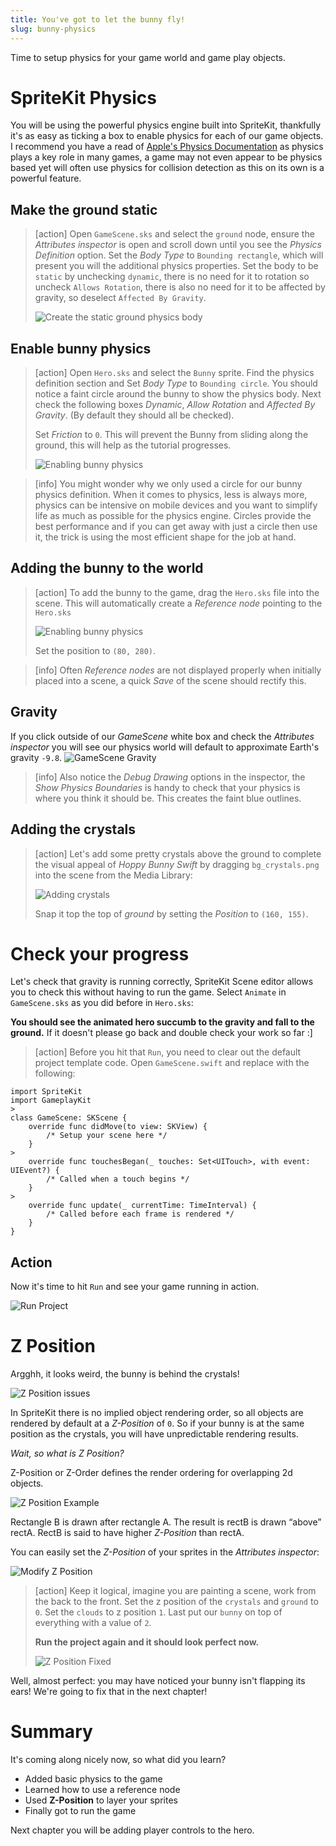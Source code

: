 ```yaml
---
title: You've got to let the bunny fly!
slug: bunny-physics
---
```


Time to setup physics for your game world and game play objects.

# SpriteKit Physics

You will be using the powerful physics engine built into SpriteKit, thankfully
it's as easy as ticking a box to enable physics for each of our game objects. I
recommend you have a read of
[Apple's Physics Documentation](https://developer.apple.com/documentation/spritekit#2242739)
as physics plays a key role in many games, a game may not even appear to be
physics based yet will often use physics for collision detection as this on its
own is a powerful feature.

## Make the ground static

> [action] Open `GameScene.sks` and select the `ground` node, ensure the
> _Attributes inspector_ is open and scroll down until you see the _Physics
> Definition_ option. Set the _Body Type_ to `Bounding rectangle`, which will
> present you will the additional physics properties. Set the body to be
> `static` by unchecking `dynamic`, there is no need for it to rotation so
> uncheck `Allows Rotation`, there is also no need for it to be affected by
> gravity, so deselect `Affected By Gravity`.
>
> ![Create the static ground physics body](../Tutorial-Images/xcode_ground_physics.png)

## Enable bunny physics

> [action] Open `Hero.sks` and select the `Bunny` sprite. Find the physics
> definition section and Set _Body Type_ to `Bounding circle`. You should notice
> a faint circle around the bunny to show the physics body. Next check the
> following boxes _Dynamic_, _Allow Rotation_ and _Affected By Gravity_. (By
> default they should all be checked).
>
> Set _Friction_ to `0`. This will prevent the Bunny from sliding along the
> ground, this will help as the tutorial progresses.
>
> ![Enabling bunny physics](../Tutorial-Images/xcode_hero_physics.png)

<!--  -->

> [info] You might wonder why we only used a circle for our bunny physics
> definition. When it comes to physics, less is always more, physics can be
> intensive on mobile devices and you want to simplify life as much as possible
> for the physics engine. Circles provide the best performance and if you can
> get away with just a circle then use it, the trick is using the most efficient
> shape for the job at hand.

## Adding the bunny to the world

> [action] To add the bunny to the game, drag the `Hero.sks` file into the
> scene. This will automatically create a _Reference node_ pointing to the
> `Hero.sks`
>
> ![Enabling bunny physics](../Tutorial-Images/xcode_add_reference_node_hero.png)
>
> Set the position to `(80, 280)`.

<!--  -->

> [info] Often _Reference nodes_ are not displayed properly when initially
> placed into a scene, a quick _Save_ of the scene should rectify this.

## Gravity

If you click outside of our _GameScene_ white box and check the _Attributes
inspector_ you will see our physics world will default to approximate Earth's
gravity `-9.8`.
![GameScene Gravity](../Tutorial-Images/xcode_gamescene_gravity.png)

> [info] Also notice the _Debug Drawing_ options in the inspector, the _Show
> Physics Boundaries_ is handy to check that your physics is where you think it
> should be. This creates the faint blue outlines.

## Adding the crystals

> [action] Let's add some pretty crystals above the ground to complete the
> visual appeal of _Hoppy Bunny Swift_ by dragging `bg_crystals.png` into the
> scene from the Media Library:
>
> ![Adding crystals](../Tutorial-Images/xcode_add_crystals.png)
>
> Snap it top the top of _ground_ by setting the _Position_ to `(160, 155)`.

# Check your progress

Let's check that gravity is running correctly, SpriteKit Scene editor allows you
to check this without having to run the game. Select `Animate` in
`GameScene.sks` as you did before in `Hero.sks`:

**You should see the animated hero succumb to the gravity and fall to the
ground.** If it doesn't please go back and double check your work so far :]

> [action] Before you hit that `Run`, you need to clear out the default project
> template code. Open `GameScene.swift` and replace with the following:
>
```
import SpriteKit
import GameplayKit
>
class GameScene: SKScene {
    override func didMove(to view: SKView) {
        /* Setup your scene here */
    }
>
    override func touchesBegan(_ touches: Set<UITouch>, with event: UIEvent?) {
        /* Called when a touch begins */
    }
>
    override func update(_ currentTime: TimeInterval) {
        /* Called before each frame is rendered */
    }
}
```

## Action

Now it's time to hit `Run` and see your game running in action.

![Run Project](../Tutorial-Images/xcode-simulator-11.png)

# Z Position

Argghh, it looks weird, the bunny is behind the crystals!

![Z Position issues](../Tutorial-Images/simulator_zorder_before.png)

In SpriteKit there is no implied object rendering order, so all objects are
rendered by default at a _Z-Position_ of `0`. So if your bunny is at the same
position as the crystals, you will have unpredictable rendering results.

_Wait, so what is Z Position?_

Z-Position or Z-Order defines the render ordering for overlapping 2d objects.

![Z Position Example](../Tutorial-Images/zorder.png)

Rectangle B is drawn after rectangle A. The result is rectB is drawn “above”
rectA. RectB is said to have higher _Z-Position_ than rectA.

You can easily set the _Z-Position_ of your sprites in the _Attributes
inspector_:

![Modify Z Position](../Tutorial-Images/xcode_zorder_modify.png)

> [action] Keep it logical, imagine you are painting a scene, work from the back
> to the front. Set the z position of the `crystals` and `ground` to `0`. Set
> the `clouds` to z position `1`. Last put our `bunny` on top of everything with
> a value of `2`.
>
> **Run the project again and it should look perfect now.**
>
> ![Z Position Fixed](../Tutorial-Images/xcode_zorder_fixed.png)

Well, almost perfect: you may have noticed your bunny isn't flapping its ears!
We're going to fix that in the next chapter!

# Summary

It's coming along nicely now, so what did you learn?

- Added basic physics to the game
- Learned how to use a reference node
- Used **Z-Position** to layer your sprites
- Finally got to run the game

Next chapter you will be adding player controls to the hero.
